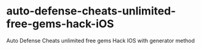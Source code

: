 # auto-defense-cheats-unlimited-free-gems-hack-iOS
Auto Defense Cheats unlimited free gems Hack IOS with generator method
